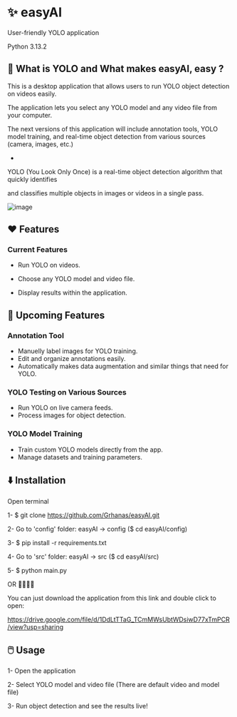 # :sparkles: easyAI
User-friendly YOLO application

Python 3.13.2

## 📖 What is YOLO and What makes easyAI, easy ?
This is a desktop application that allows users to run YOLO object detection on videos easily.

The application lets you select any YOLO model and any video file from your computer.

The next versions of this application will include annotation tools, YOLO model training, and real-time object detection from various sources (camera, images, etc.)

-

YOLO (You Look Only Once) is a real-time object detection algorithm that quickly identifies

and classifies multiple objects in images or videos in a single pass.


![image](https://github.com/user-attachments/assets/9fb3deb8-9f0b-4086-b155-e2cfd6d85058)


## :heart: Features
### Current Features
- Run YOLO on videos.

- Choose any YOLO model and video file.

- Display results within the application.

## 🚀 Upcoming Features
### Annotation Tool
- Manuelly label images for YOLO training.
- Edit and organize annotations easily.
- Automatically makes data augmentation and similar things that need for YOLO.

### YOLO Testing on Various Sources
- Run YOLO on live camera feeds.
- Process images for object detection.

### YOLO Model Training
- Train custom YOLO models directly from the app.
- Manage datasets and training parameters.

## ⬇️ Installation
Open terminal

1- $ git clone https://github.com/Grhanas/easyAI.git

2- Go to 'config' folder: easyAI -> config ($ cd easyAI/config)

3- $ pip install -r requirements.txt

4- Go to 'src' folder: easyAI -> src ($ cd easyAI/src)

5- $ python main.py

OR 🔗🔗🔗🥇

You can just download the application from this link and double click to open:

https://drive.google.com/file/d/1DdLtTTaG_TCmMWsUbtWDsiwD77xTmPCR/view?usp=sharing



## 🖱️ Usage
1- Open the application

2- Select YOLO model and video file (There are default video and model file)

3- Run object detection and see the results live!
